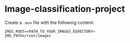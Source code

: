 # Image-classification-project

Create a `.env` file with the following content:
```
IMGS_ROOT=<PATH_TO_YOUR_IMAGES_DIRECTORY>
IMG_PATH=/root/images
```
